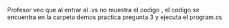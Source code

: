 Profesor veo que al entrar al .vs no muestra el codigo , el codigo se encuentra en la carpeta demos practica pregunta 3 y ejecuta el program.cs
